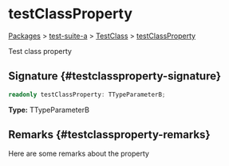 # testClassProperty

[Packages](/) &gt; [test-suite-a](/test-suite-a) &gt; [TestClass](/test-suite-a/testclass-class) &gt; [testClassProperty](/test-suite-a/testclass-class/testclassproperty-property)

Test class property

## Signature {#testclassproperty-signature}

```typescript
readonly testClassProperty: TTypeParameterB;
```

**Type:** TTypeParameterB

## Remarks {#testclassproperty-remarks}

Here are some remarks about the property
